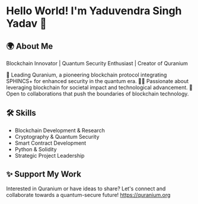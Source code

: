 # Hello World! I'm Yaduvendra Singh Yadav 👋

## 🌍 About Me
Blockchain Innovator | Quantum Security Enthusiast | Creator of Quranium

🔭 Leading Quranium, a pioneering blockchain protocol integrating SPHINCS+ for enhanced security in the quantum era.
👨‍💻 Passionate about leveraging blockchain for societal impact and technological advancement.
🤝 Open to collaborations that push the boundaries of blockchain technology.

## 🛠 Skills
- Blockchain Development & Research
- Cryptography & Quantum Security
- Smart Contract Development
- Python & Solidity
- Strategic Project Leadership

## ✨ Support My Work
Interested in Quranium or have ideas to share? Let's connect and collaborate towards a quantum-secure future!
https://quranium.org
